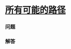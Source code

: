 # [所有可能的路径](https://leetcode-cn.com/problems/all-paths-from-source-to-target)

### 问题



### 解答

```

```


